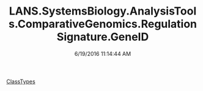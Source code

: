 ﻿---
title: LANS.SystemsBiology.AnalysisTools.ComparativeGenomics.RegulationSignature.GeneID
date: 6/19/2016 11:14:44 AM
---

[ClassTypes](T-LANS.SystemsBiology.AnalysisTools.ComparativeGenomics.RegulationSignature.GeneID.ClassTypes.html)
